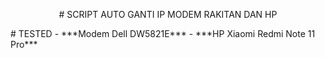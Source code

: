 <p align="center"># SCRIPT AUTO GANTI IP MODEM RAKITAN DAN HP</p>
# TESTED
- ***Modem Dell DW5821E***
- ***HP Xiaomi Redmi Note 11 Pro***
